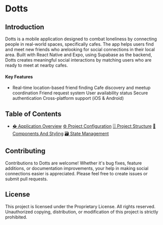 # Dotts

## Introduction

Dotts is a mobile application designed to combat loneliness by connecting people in real-world spaces, specifically cafes. The app helps users find and meet new friends who arelooking for social connections in their local area. Built with React Native and Expo, using Supabase as the backend, Dotts creates meaningful social interactions by matching users who are ready to meet at nearby cafes.
#### Key Features
- Real-time location-based friend finding
 Cafe discovery and meetup coordination
 Friend request system
 User availability status
 Secure authentication
 Cross-platform support (iOS & Android)
## Table of Contents
- [� Application Overview](docs/application-overview.md)
 [⚙️ Project Configuration](docs/project-configuration.md)
 [🗄️ Project Structure](docs/project-structure.md)
 [🧱 Components And Styling](docs/components-and-styling.md)
 [🗃️ State Management](docs/state-management.md)
## Contributing
Contributions to Dotts are welcome! Whether it's bug fixes, feature additions, or documentation improvements, your help in making social connections easier is appreciated. Please feel free to create issues or submit pull requests.
## License
This project is licensed under the Proprietary License. All rights reserved. Unauthorized copying, distribution, or modification of this project is strictly prohibited.